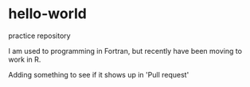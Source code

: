 # hello-world
practice repository

I am used to programming in Fortran, but recently have been moving to work in R.

Adding something to see if it shows up in 'Pull request'
